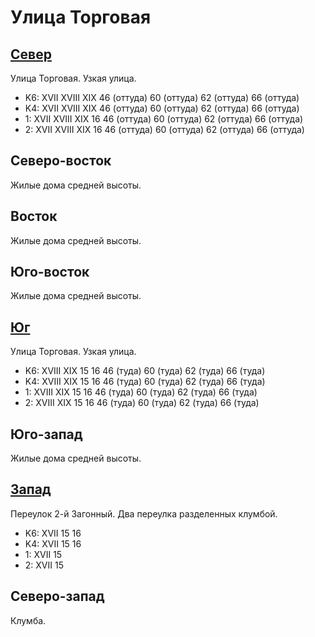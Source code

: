 # Улица Торговая

## [Север](./10465070.md)

Улица Торговая.
Узкая улица.

* K6:   XVII    XVIII   XIX
        46 (оттуда) 60 (оттуда) 62 (оттуда) 66 (оттуда)
* K4:   XVII    XVIII   XIX
        46 (оттуда) 60 (оттуда) 62 (оттуда) 66 (оттуда)
* 1:    XVII    XVIII   XIX
        16  46 (оттуда) 60 (оттуда) 62 (оттуда) 66 (оттуда)
* 2:    XVII    XVIII   XIX
        16  46 (оттуда) 60 (оттуда) 62 (оттуда) 66 (оттуда)

## Северо-восток

Жилые дома средней высоты.

## Восток

Жилые дома средней высоты.

## Юго-восток

Жилые дома средней высоты.

## [Юг](./10465090.md)

Улица Торговая.
Узкая улица.

* K6:   XVIII   XIX
        15  16  46 (туда)   60 (туда)   62 (туда)   66 (туда)
* K4:   XVIII   XIX
        15  16  46 (туда)   60 (туда)   62 (туда)   66 (туда)
* 1:    XVIII   XIX
        15  16  46 (туда)   60 (туда)   62 (туда)   66 (туда)
* 2:    XVIII   XIX
        15  16  46 (туда)   60 (туда)   62 (туда)   66 (туда)

## Юго-запад

Жилые дома средней высоты.

## [Запад](./10440080.md)

Переулок 2-й Загонный.
Два переулка разделенных клумбой.

* K6:   XVII
        15  16
* K4:   XVII
        15  16
* 1:    XVII
        15
* 2:    XVII
        15

## Северо-запад

Клумба.
